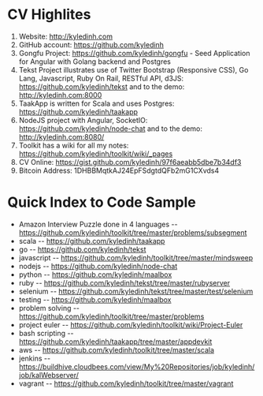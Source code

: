 CV Highlites 
============

1. Website: http://kyledinh.com
2. GitHub account: https://github.com/kyledinh
3. Gongfu Project: https://github.com/kyledinh/gongfu - Seed Application for Angular with Golang backend and Postgres
4. Tekst Project illustrates use of Twitter Bootstrap (Responsive CSS), Go Lang, Javascript, Ruby On Rail, RESTful API, d3JS: https://github.com/kyledinh/tekst and to the demo: http://kyledinh.com:8000
5. TaakApp is written for Scala and uses Postgres: https://github.com/kyledinh/taakapp
6. NodeJS project with Angular, SocketIO: https://github.com/kyledinh/node-chat and to the demo: http://kyledinh.com:8080/
7. Toolkit has a wiki for all my notes: https://github.com/kyledinh/toolkit/wiki/_pages
8. CV Online: https://gist.github.com/kyledinh/97f6aeabb5dbe7b34df3
9. Bitcoin Address: 1DHBBMqtkAJ24EpFSdgtdQFb2mG1CXvds4

Quick Index to Code Sample
==========================
* Amazon Interview Puzzle done in 4 languages -- https://github.com/kyledinh/toolkit/tree/master/problems/subsegment
* scala            -- https://github.com/kyledinh/taakapp
* go               -- https://github.com/kyledinh/tekst
* javascript       -- https://github.com/kyledinh/toolkit/tree/master/mindsweep
* nodejs           -- https://github.com/kyledinh/node-chat
* python           -- https://github.com/kyledinh/maalbox
* ruby             -- https://github.com/kyledinh/tekst/tree/master/rubyserver
* selenium         -- https://github.com/kyledinh/tekst/tree/master/test/selenium
* testing          -- https://github.com/kyledinh/maalbox
* problem solving  -- https://github.com/kyledinh/toolkit/tree/master/problems
* project euler    -- https://github.com/kyledinh/toolkit/wiki/Project-Euler
* bash scripting   -- https://github.com/kyledinh/taakapp/tree/master/appdevkit                   
* aws              -- https://github.com/kyledinh/toolkit/tree/master/scala
* jenkins          -- https://buildhive.cloudbees.com/view/My%20Repositories/job/kyledinh/job/kalWebserver/
* vagrant          -- https://github.com/kyledinh/toolkit/tree/master/vagrant
